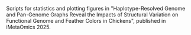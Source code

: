 Scripts for statistics and plotting figures in "Haplotype-Resolved Genome and Pan-Genome Graphs Reveal the Impacts of Structural Variation on Functional Genome and Feather Colors in Chickens", published in iMetaOmics 2025.
